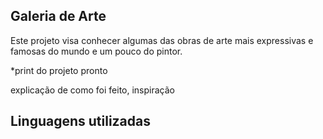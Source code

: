 ## Galeria de Arte

Este projeto visa conhecer algumas das obras de arte mais expressivas e famosas do mundo e um pouco do pintor.

*print do projeto pronto

explicação de como foi feito, inspiração

## Linguagens utilizadas